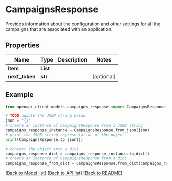 # CampaignsResponse

Provides information about the configuration and other settings for all the campaigns that are associated with an application.

## Properties

Name | Type | Description | Notes
------------ | ------------- | ------------- | -------------
**item** | **List** |  | 
**next_token** | **str** |  | [optional] 

## Example

```python
from openapi_client.models.campaigns_response import CampaignsResponse

# TODO update the JSON string below
json = "{}"
# create an instance of CampaignsResponse from a JSON string
campaigns_response_instance = CampaignsResponse.from_json(json)
# print the JSON string representation of the object
print(CampaignsResponse.to_json())

# convert the object into a dict
campaigns_response_dict = campaigns_response_instance.to_dict()
# create an instance of CampaignsResponse from a dict
campaigns_response_from_dict = CampaignsResponse.from_dict(campaigns_response_dict)
```
[[Back to Model list]](../README.md#documentation-for-models) [[Back to API list]](../README.md#documentation-for-api-endpoints) [[Back to README]](../README.md)



